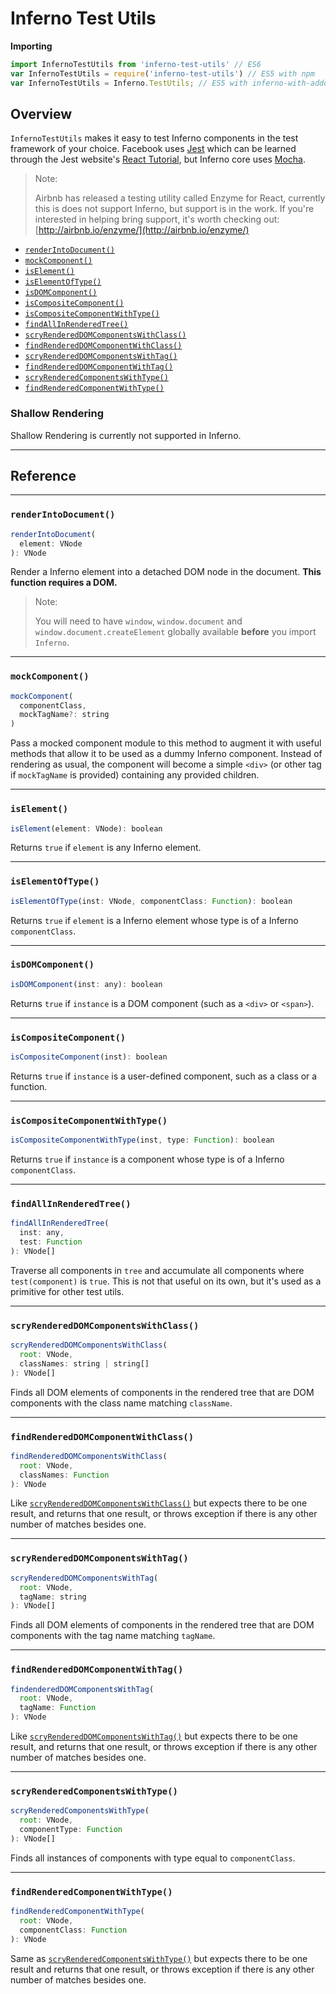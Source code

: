 # Inferno Test Utils

**Importing**

```javascript
import InfernoTestUtils from 'inferno-test-utils' // ES6
var InfernoTestUtils = require('inferno-test-utils') // ES5 with npm
var InfernoTestUtils = Inferno.TestUtils; // ES5 with inferno-with-addons.js
```

## Overview

`InfernoTestUtils` makes it easy to test Inferno components in the test framework of your choice. Facebook uses [Jest](https://facebook.github.io/jest/) which can be learned through the Jest website's [React Tutorial](http://facebook.github.io/jest/docs/tutorial-react.html#content), but Inferno core uses [Mocha](https://www.mochajs.org).

> Note:
>
> Airbnb has released a testing utility called Enzyme for React, currently this is does not support Inferno, but support is in the work. If you're interested in helping bring support, it's worth checking out: [http://airbnb.io/enzyme/](http://airbnb.io/enzyme/)

 - [`renderIntoDocument()`](#renderintodocument)
 - [`mockComponent()`](#mockcomponent)
 - [`isElement()`](#iselement)
 - [`isElementOfType()`](#iselementoftype)
 - [`isDOMComponent()`](#isdomcomponent)
 - [`isCompositeComponent()`](#iscompositecomponent)
 - [`isCompositeComponentWithType()`](#iscompositecomponentwithtype)
 - [`findAllInRenderedTree()`](#findallinrenderedtree)
 - [`scryRenderedDOMComponentsWithClass()`](#scryrendereddomcomponentswithclass)
 - [`findRenderedDOMComponentWithClass()`](#findrendereddomcomponentwithclass)
 - [`scryRenderedDOMComponentsWithTag()`](#scryrendereddomcomponentswithtag)
 - [`findRenderedDOMComponentWithTag()`](#findrendereddomcomponentwithtag)
 - [`scryRenderedComponentsWithType()`](#scryrenderedcomponentswithtype)
 - [`findRenderedComponentWithType()`](#findrenderedcomponentwithtype)

### Shallow Rendering

Shallow Rendering is currently not supported in Inferno.

* * *

## Reference

* * *

### `renderIntoDocument()`

```javascript
renderIntoDocument(
  element: VNode
): VNode
```

Render a Inferno element into a detached DOM node in the document. **This function requires a DOM.**

> Note:
>
> You will need to have `window`, `window.document` and `window.document.createElement` globally available **before** you import `Inferno`.

* * *

### `mockComponent()`

```javascript
mockComponent(
  componentClass,
  mockTagName?: string
)
```

Pass a mocked component module to this method to augment it with useful methods that allow it to be used as a dummy Inferno component. Instead of rendering as usual, the component will become a simple `<div>` (or other tag if `mockTagName` is provided) containing any provided children.

* * *

### `isElement()`

```javascript
isElement(element: VNode): boolean
```

Returns `true` if `element` is any Inferno element.

* * *

### `isElementOfType()`

```javascript
isElementOfType(inst: VNode, componentClass: Function): boolean
```

Returns `true` if `element` is a Inferno element whose type is of a Inferno `componentClass`.

* * *

### `isDOMComponent()`

```javascript
isDOMComponent(inst: any): boolean
```

Returns `true` if `instance` is a DOM component (such as a `<div>` or `<span>`).

* * *

### `isCompositeComponent()`

```javascript
isCompositeComponent(inst): boolean
```

Returns `true` if `instance` is a user-defined component, such as a class or a function.

* * *

### `isCompositeComponentWithType()`

```javascript
isCompositeComponentWithType(inst, type: Function): boolean
```

Returns `true` if `instance` is a component whose type is of a Inferno `componentClass`.

* * *

### `findAllInRenderedTree()`

```javascript
findAllInRenderedTree(
  inst: any,
  test: Function
): VNode[]
```

Traverse all components in `tree` and accumulate all components where `test(component)` is `true`. This is not that useful on its own, but it's used as a primitive for other test utils.

* * *

### `scryRenderedDOMComponentsWithClass()`

```javascript
scryRenderedDOMComponentsWithClass(
  root: VNode,
  classNames: string | string[]
): VNode[]
```

Finds all DOM elements of components in the rendered tree that are DOM components with the class name matching `className`.

* * *

### `findRenderedDOMComponentWithClass()`

```javascript
findRenderedDOMComponentsWithClass(
  root: VNode,
  classNames: Function
): VNode
```

Like [`scryRenderedDOMComponentsWithClass()`](#scryrendereddomcomponentswithclass) but expects there to be one result, and returns that one result, or throws exception if there is any other number of matches besides one.

* * *

### `scryRenderedDOMComponentsWithTag()`

```javascript
scryRenderedDOMComponentsWithTag(
  root: VNode,
  tagName: string
): VNode[]
```

Finds all DOM elements of components in the rendered tree that are DOM components with the tag name matching `tagName`.

* * *

### `findRenderedDOMComponentWithTag()`

```javascript
findenderedDOMComponentsWithTag(
  root: VNode,
  tagName: Function
): VNode
```

Like [`scryRenderedDOMComponentsWithTag()`](#scryrendereddomcomponentswithtag) but expects there to be one result, and returns that one result, or throws exception if there is any other number of matches besides one.

* * *

### `scryRenderedComponentsWithType()`

```javascript
scryRenderedComponentsWithType(
  root: VNode,
  componentType: Function
): VNode[]
```

Finds all instances of components with type equal to `componentClass`.

* * *

### `findRenderedComponentWithType()`

```javascript
findRenderedComponentWithType(
  root: VNode,
  componentClass: Function
): VNode
```

Same as [`scryRenderedComponentsWithType()`](#scryrenderedcomponentswithtype) but expects there to be one result and returns that one result, or throws exception if there is any other number of matches besides one.
